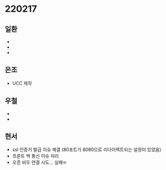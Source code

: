 # 220217

## 일환

- 
- 
- 

## 은조

- UCC 제작


## 우철

-
-

## 현서

- ssl 인증키 발급 이슈 해결 (80포트가 8080으로 리다이렉트되는 설정이 있었음)
- 프론트 백 통신 이슈 처리
- 오픈 비두 연결 시도... 실패ㅠ
